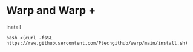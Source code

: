 # Warp and Warp +


inatall
```
bash <(curl -fsSL https://raw.githubusercontent.com/Ptechgithub/warp/main/install.sh)
```

